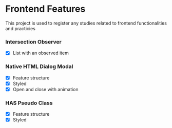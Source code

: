 # Frontend Features

This project is used to register any studies related to frontend functionalities and practicies

### Intersection Observer
  - [X] List with an observed item

### Native HTML Dialog Modal
  - [X] Feature structure
  - [X] Styled
  - [X] Open and close with animation

### HAS Pseudo Class
  - [X] Feature structure
  - [X] Styled